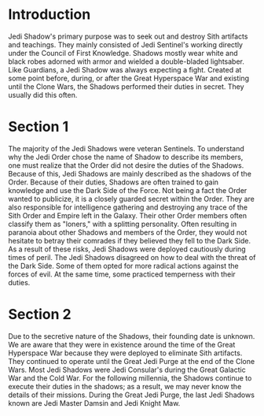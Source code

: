 # Introduction

Jedi Shadow's primary purpose was to seek out and destroy Sith artifacts and teachings.
They mainly consisted of Jedi Sentinel's working directly under the Council of First Knowledge.
Shadows mostly wear white and black robes adorned with armor and wielded a double-bladed lightsaber.
Like Guardians, a Jedi Shadow was always expecting a fight.
Created at some point before, during, or after the Great Hyperspace War and existing until the Clone Wars, the Shadows performed their duties in secret.
They usually did this often.

# Section 1

The majority of the Jedi Shadows were veteran Sentinels.
To understand why the Jedi Order chose the name of Shadow to describe its members, one must realize that the Order did not desire the duties of the Shadows.
Because of this, Jedi Shadows are mainly described as the shadows of the Order.
Because of their duties, Shadows are often trained to gain knowledge and use the Dark Side of the Force.
Not being a fact the Order wanted to publicize, it is a closely guarded secret within the Order.
They are also responsible for intelligence gathering and destroying any trace of the Sith Order and Empire left in the Galaxy.
Their other Order members often classify them as "loners," with a splitting personality.
Often resulting in paranoia about other Shadows and members of the Order, they would not hesitate to betray their comrades if they believed they fell to the Dark Side.
As a result of these risks, Jedi Shadows were deployed cautiously during times of peril.
The Jedi Shadows disagreed on how to deal with the threat of the Dark Side.
Some of them opted for more radical actions against the forces of evil.
At the same time, some practiced temperness with their duties.

# Section 2

Due to the secretive nature of the Shadows, their founding date is unknown.
We are aware that they were in existence around the time of the Great Hyperspace War because they were deployed to eliminate Sith artifacts.
They continued to operate until the Great Jedi Purge at the end of the Clone Wars.
Most Jedi Shadows were Jedi Consular's during the Great Galactic War and the Cold War.
For the following millennia, the Shadows continue to execute their duties in the shadows; as a result, we may never know the details of their missions.
During the Great Jedi Purge, the last Jedi Shadows known are Jedi Master Damsin and Jedi Knight Maw.
